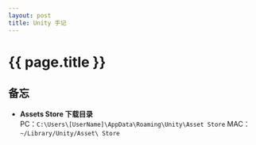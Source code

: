 ```yaml
---
layout: post
title: Unity 手记
---
```


# {{ page.title }}

## 备忘

- **Assets Store 下载目录**  
PC：`C:\Users\[UserName]\AppData\Roaming\Unity\Asset Store`
MAC：`~/Library/Unity/Asset\ Store`